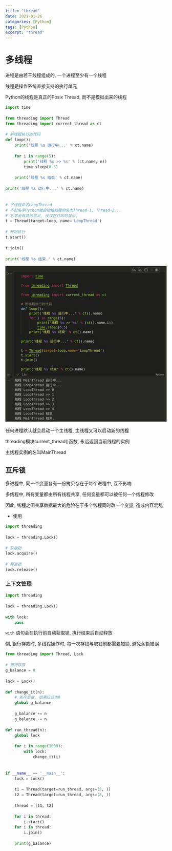 ```yaml
---
title: "thread"
date: 2021-01-26
categories: [Python]
tags: [Python]
excerpt: "thread"
---
```


# 多线程

进程是由若干线程组成的, 一个进程至少有一个线程

线程是操作系统直接支持的执行单元

Python的线程是真正的Posix Thread, 而不是模拟出来的线程

```py
import time

from threading import Thread
from threading import current_thread as ct

# 新线程执行的代码
def loop():
    print('线程 %s 运行中...' % ct.name)

    for i in range(5):
        print('线程 %s >> %s' % (ct.name, n))
        time.sleep(0.5)

    print('线程 %s 结束' % ct.name)

print('线程 %s 运行中...' % ct.name)


# 子线程命名LoopThread
# 不起名字Python就自动给线程命名为Thread-1, Thread-2...
# 名字没有其他意义, 仅仅在打印时显示,
t = Thread(target=loop, name='LoopThread')

# 开始执行
t.start()

t.join()

print('线程 %s 结束.' % ct.name)
```

![](https://raw.githubusercontent.com/dmjcb/SelfImgur/main/20211217234005.png)

任何进程默认就会启动一个主线程, 主线程又可以启动新的线程

threading模块current_thread()函数, 永远返回当前线程的实例

主线程实例的名叫MainThread

## 互斥锁

多进程中, 同一个变量各有一份拷贝存在于每个进程中, 互不影响

多线程中, 所有变量都由所有线程共享, 任何变量都可以被任何一个线程修改

因此, 线程之间共享数据最大的危险在于多个线程同时改一个变量, 造成内容混乱

- 使用

```py
import threading

lock = threading.Lock()

# 获取锁
lock.acquire()

# 释放锁
lock.release()
```

### 上下文管理

```py
import threading

lock = threading.Lock()

with lock:
    pass
```

`with` 语句会在执行前自动获取锁, 执行结束后自动释放

例, 银行存款时, 多线程操作时, 每一次存钱与取钱前都需要加锁, 避免余额错误

```py
from threading import Thread, Lock

# 银行存款
g_balance = 0

lock = Lock()

def change_it(n):
    # 先存后取, 结果应该为0
    global g_balance

    g_balance += n
    g_balance -= n

def run_thread(n):
    global lock

    for i in range(1000):
        with lock:
            change_it(i)


if __name__ == '__main__':
    lock = Lock()

    t1 = Thread(target=run_thread, args=(5, ))
    t2 = Thread(target=run_thread, args=(8, ))

    thread = [t1, t2]

    for i in thread:
        i.start()
    for i in thread:
        i.join()

    print(g_balance)
```

